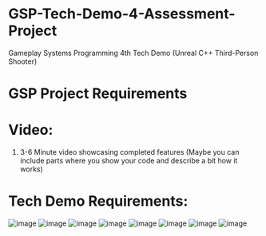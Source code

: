 # GSP-Tech-Demo-4-Assessment-Project
Gameplay Systems Programming 4th Tech Demo (Unreal C++ Third-Person Shooter)

# GSP Project Requirements

# Video:
1. 3-6 Minute video showcasing completed features (Maybe you can include parts where you show your code and describe a bit how it works)

# Tech Demo Requirements:
![image](https://github.com/TheMGLegends/GSP-Tech-Demo-4-Assessment-Project/assets/120389432/8c8490fa-1e9b-49f3-94fc-f0bddfe0f0a3)
![image](https://github.com/TheMGLegends/GSP-Tech-Demo-4-Assessment-Project/assets/120389432/55ed093d-5317-49b4-aa39-dffd00225ba6)
![image](https://github.com/TheMGLegends/GSP-Tech-Demo-4-Assessment-Project/assets/120389432/d4603b20-bad1-4575-9045-5b0d5c14c1a0)
![image](https://github.com/TheMGLegends/GSP-Tech-Demo-4-Assessment-Project/assets/120389432/f13b8ade-ca06-4e6a-9fa8-166f0fbace7e)
![image](https://github.com/TheMGLegends/GSP-Tech-Demo-4-Assessment-Project/assets/120389432/9fc9bc8b-0550-4bb3-9310-82dabfd7e653)
![image](https://github.com/TheMGLegends/GSP-Tech-Demo-4-Assessment-Project/assets/120389432/1012119c-aab2-4290-9961-879f0af0abbe)
![image](https://github.com/TheMGLegends/GSP-Tech-Demo-4-Assessment-Project/assets/120389432/93a616d9-0bf1-46e1-8e69-403e31e6a23d)
![image](https://github.com/TheMGLegends/GSP-Tech-Demo-4-Assessment-Project/assets/120389432/21bd978f-dafc-4b07-a39c-dae01a13f48c)
